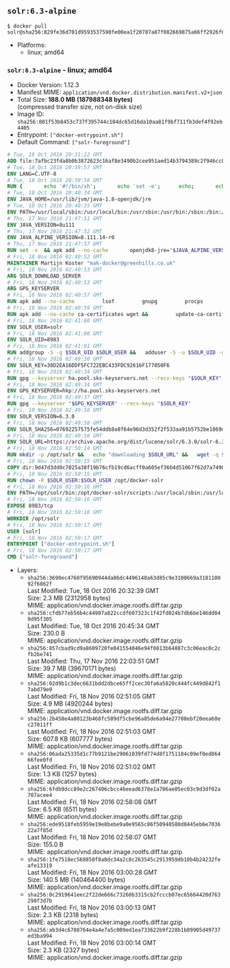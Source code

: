 ## `solr:6.3-alpine`

```console
$ docker pull solr@sha256:829fe36d701d9593537590fe00ea1f20787a87f082669875a66ff2926f696290
```

-	Platforms:
	-	linux; amd64

### `solr:6.3-alpine` - linux; amd64

-	Docker Version: 1.12.3
-	Manifest MIME: `application/vnd.docker.distribution.manifest.v2+json`
-	Total Size: **188.0 MB (187988348 bytes)**  
	(compressed transfer size, not on-disk size)
-	Image ID: `sha256:801f53b8453c737f395744c104dc65d16da10aa81f9bf711fb3def4f92eb4405`
-	Entrypoint: `["docker-entrypoint.sh"]`
-	Default Command: `["solr-foreground"]`

```dockerfile
# Tue, 18 Oct 2016 20:31:22 GMT
ADD file:7afbc23fda8b0b3872623c16af8e3490b2cee951aed14b3794389c2f946cc8c7 in / 
# Tue, 18 Oct 2016 20:39:57 GMT
ENV LANG=C.UTF-8
# Tue, 18 Oct 2016 20:39:58 GMT
RUN { 		echo '#!/bin/sh'; 		echo 'set -e'; 		echo; 		echo 'dirname "$(dirname "$(readlink -f "$(which javac || which java)")")"'; 	} > /usr/local/bin/docker-java-home 	&& chmod +x /usr/local/bin/docker-java-home
# Tue, 18 Oct 2016 20:40:34 GMT
ENV JAVA_HOME=/usr/lib/jvm/java-1.8-openjdk/jre
# Tue, 18 Oct 2016 20:40:35 GMT
ENV PATH=/usr/local/sbin:/usr/local/bin:/usr/sbin:/usr/bin:/sbin:/bin:/usr/lib/jvm/java-1.8-openjdk/jre/bin:/usr/lib/jvm/java-1.8-openjdk/bin
# Thu, 17 Nov 2016 21:47:51 GMT
ENV JAVA_VERSION=8u111
# Thu, 17 Nov 2016 21:47:52 GMT
ENV JAVA_ALPINE_VERSION=8.111.14-r0
# Thu, 17 Nov 2016 21:47:57 GMT
RUN set -x 	&& apk add --no-cache 		openjdk8-jre="$JAVA_ALPINE_VERSION" 	&& [ "$JAVA_HOME" = "$(docker-java-home)" ]
# Fri, 18 Nov 2016 02:40:52 GMT
MAINTAINER Martijn Koster "mak-docker@greenhills.co.uk"
# Fri, 18 Nov 2016 02:40:53 GMT
ARG SOLR_DOWNLOAD_SERVER
# Fri, 18 Nov 2016 02:40:53 GMT
ARG GPG_KEYSERVER
# Fri, 18 Nov 2016 02:40:57 GMT
RUN apk add --no-cache         lsof         gnupg         procps         tar         bash
# Fri, 18 Nov 2016 02:40:59 GMT
RUN apk add --no-cache ca-certificates wget &&         update-ca-certificates
# Fri, 18 Nov 2016 02:41:00 GMT
ENV SOLR_USER=solr
# Fri, 18 Nov 2016 02:41:00 GMT
ENV SOLR_UID=8983
# Fri, 18 Nov 2016 02:41:01 GMT
RUN addgroup -S -g $SOLR_UID $SOLR_USER &&   adduser -S -u $SOLR_UID -g $SOLR_USER $SOLR_USER
# Fri, 18 Nov 2016 02:49:30 GMT
ENV SOLR_KEY=38D2EA16DDF5FC722EBC433FDC92616F177050F6
# Fri, 18 Nov 2016 02:49:34 GMT
RUN gpg --keyserver ha.pool.sks-keyservers.net --recv-keys "$SOLR_KEY"
# Fri, 18 Nov 2016 02:49:34 GMT
ENV GPG_KEYSERVER=hkp://ha.pool.sks-keyservers.net
# Fri, 18 Nov 2016 02:49:37 GMT
RUN gpg --keyserver "$GPG_KEYSERVER" --recv-keys "$SOLR_KEY"
# Fri, 18 Nov 2016 02:49:58 GMT
ENV SOLR_VERSION=6.3.0
# Fri, 18 Nov 2016 02:49:58 GMT
ENV SOLR_SHA256=07692257575fe54ddb8a8f64e96d3d352f2f533aa91b5752be1869d2acf2f544
# Fri, 18 Nov 2016 02:49:58 GMT
ENV SOLR_URL=https://archive.apache.org/dist/lucene/solr/6.3.0/solr-6.3.0.tgz
# Fri, 18 Nov 2016 02:50:14 GMT
RUN mkdir -p /opt/solr &&   echo "downloading $SOLR_URL" &&   wget -q $SOLR_URL -O /opt/solr.tgz &&   echo "downloading $SOLR_URL.asc" &&   wget -q $SOLR_URL.asc -O /opt/solr.tgz.asc &&   echo "$SOLR_SHA256 */opt/solr.tgz" | sha256sum -c - &&   (>&2 ls -l /opt/solr.tgz /opt/solr.tgz.asc) &&   gpg --batch --verify /opt/solr.tgz.asc /opt/solr.tgz &&   tar -C /opt/solr --extract --file /opt/solr.tgz --strip-components=1 &&   rm /opt/solr.tgz* &&   rm -Rf /opt/solr/docs/ &&   mkdir -p /opt/solr/server/solr/lib /opt/solr/server/solr/mycores &&   sed -i -e 's/#SOLR_PORT=8983/SOLR_PORT=8983/' /opt/solr/bin/solr.in.sh &&   sed -i -e '/-Dsolr.clustering.enabled=true/ a SOLR_OPTS="$SOLR_OPTS -Dsun.net.inetaddr.ttl=60 -Dsun.net.inetaddr.negative.ttl=60"' /opt/solr/bin/solr.in.sh &&   chown -R $SOLR_USER:$SOLR_USER /opt/solr &&   mkdir /docker-entrypoint-initdb.d /opt/docker-solr/
# Fri, 18 Nov 2016 02:50:15 GMT
COPY dir:9d47d3dd0c7025a38f19b76cfb19cd6acff0a605ef36b4d51067f62d7a74908a in /opt/docker-solr/scripts 
# Fri, 18 Nov 2016 02:50:15 GMT
RUN chown -R $SOLR_USER:$SOLR_USER /opt/docker-solr
# Fri, 18 Nov 2016 02:50:16 GMT
ENV PATH=/opt/solr/bin:/opt/docker-solr/scripts:/usr/local/sbin:/usr/local/bin:/usr/sbin:/usr/bin:/sbin:/bin:/usr/lib/jvm/java-1.8-openjdk/jre/bin:/usr/lib/jvm/java-1.8-openjdk/bin
# Fri, 18 Nov 2016 02:50:16 GMT
EXPOSE 8983/tcp
# Fri, 18 Nov 2016 02:50:16 GMT
WORKDIR /opt/solr
# Fri, 18 Nov 2016 02:50:17 GMT
USER [solr]
# Fri, 18 Nov 2016 02:50:17 GMT
ENTRYPOINT ["docker-entrypoint.sh"]
# Fri, 18 Nov 2016 02:50:17 GMT
CMD ["solr-foreground"]
```

-	Layers:
	-	`sha256:3690ec4760f95690944da86dc4496148a63d85c9e3100669a318110092f6862f`  
		Last Modified: Tue, 18 Oct 2016 20:32:39 GMT  
		Size: 2.3 MB (2312958 bytes)  
		MIME: application/vnd.docker.image.rootfs.diff.tar.gzip
	-	`sha256:cfdb77eb56b4c44907a822ccdf607323c1f42fd024b7db6be146dd049d95f305`  
		Last Modified: Tue, 18 Oct 2016 20:45:34 GMT  
		Size: 230.0 B  
		MIME: application/vnd.docker.image.rootfs.diff.tar.gzip
	-	`sha256:857cbad9cd9a8609720fe041554046e94f0813b64887c3c06eac0c2cfb2be741`  
		Last Modified: Thu, 17 Nov 2016 22:03:51 GMT  
		Size: 39.7 MB (39670171 bytes)  
		MIME: application/vnd.docker.image.rootfs.diff.tar.gzip
	-	`sha256:02d9b1c3dec6631bdd2dbce65ff2cec30fa6a5820c444fc449d842f17abd79e0`  
		Last Modified: Fri, 18 Nov 2016 02:51:05 GMT  
		Size: 4.9 MB (4920244 bytes)  
		MIME: application/vnd.docker.image.rootfs.diff.tar.gzip
	-	`sha256:2b458e4a80123b468fc589df5cbe96a85de6a94e27708ebf20eea60ec27011ff`  
		Last Modified: Fri, 18 Nov 2016 02:51:03 GMT  
		Size: 607.8 KB (607777 bytes)  
		MIME: application/vnd.docker.image.rootfs.diff.tar.gzip
	-	`sha256:06ada25335d1c77b9121be29061039fd774d8f1751184c09ef0ed86466fee0fd`  
		Last Modified: Fri, 18 Nov 2016 02:51:02 GMT  
		Size: 1.3 KB (1257 bytes)  
		MIME: application/vnd.docker.image.rootfs.diff.tar.gzip
	-	`sha256:6fdb9dcc89e2c267406cbcc46eead6378e1a706ae05ec03c9d3df02a707acee4`  
		Last Modified: Fri, 18 Nov 2016 02:58:08 GMT  
		Size: 6.5 KB (6511 bytes)  
		MIME: application/vnd.docker.image.rootfs.diff.tar.gzip
	-	`sha256:ede9518feb5959e19e8bebe9a0e9565c86f50940580d8445eb6e703622a7f85d`  
		Last Modified: Fri, 18 Nov 2016 02:58:07 GMT  
		Size: 155.0 B  
		MIME: application/vnd.docker.image.rootfs.diff.tar.gzip
	-	`sha256:1fe7518ec568850f8a8dc34a2c8c263545c2913959db10b4b24232feafe13319`  
		Last Modified: Fri, 18 Nov 2016 03:00:28 GMT  
		Size: 140.5 MB (140464400 bytes)  
		MIME: application/vnd.docker.image.rootfs.diff.tar.gzip
	-	`sha256:0c2919641eec2f22de666c73260b3315cb2fcccb07ec65664420d763298f3d7b`  
		Last Modified: Fri, 18 Nov 2016 03:00:13 GMT  
		Size: 2.3 KB (2318 bytes)  
		MIME: application/vnd.docker.image.rootfs.diff.tar.gzip
	-	`sha256:ab3d4c6708764e4a4e7a5c009ed1ea733622b9f228b1b89905d49737ed3ba994`  
		Last Modified: Fri, 18 Nov 2016 03:00:14 GMT  
		Size: 2.3 KB (2327 bytes)  
		MIME: application/vnd.docker.image.rootfs.diff.tar.gzip
